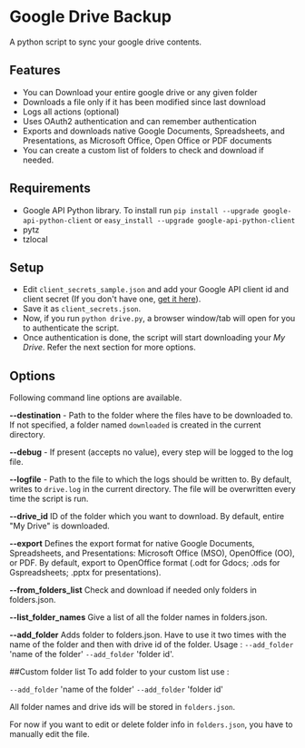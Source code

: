 Google Drive Backup
===================

A python script to sync your google drive contents.

## Features
* You can Download your entire google drive or any given folder
* Downloads a file only if it has been modified since last download
* Logs all actions (optional)
* Uses OAuth2 authentication and can remember authentication
* Exports and downloads native Google Documents, Spreadsheets, and Presentations, as Microsoft Office, Open Office or PDF documents
* You can create a custom list of folders to check and download if needed.

## Requirements
* Google API Python library. To install run
`pip install --upgrade google-api-python-client` or
`easy_install --upgrade google-api-python-client`
* pytz
* tzlocal

## Setup
* Edit `client_secrets_sample.json` and add your Google API client id and client secret (If you don't have one, [get it here](https://code.google.com/apis/console/)).
* Save it as `client_secrets.json`.
* Now, if you run `python drive.py`, a browser window/tab will open for you to authenticate the script.
* Once authentication is done, the script will start downloading your *My Drive*. Refer the next section for more options.

## Options
Following command line options are available.

**--destination** - Path to the folder where the files have to be downloaded to. If not specified, a folder named `downloaded` is created in the current directory.

**--debug** - If present (accepts no value), every step will be logged to the log file.

**--logfile** - Path to the file to which the logs should be written to. By default, writes to `drive.log` in the current directory. The file will be overwritten every time the script is run.

**--drive_id** ID of the folder which you want to download. By default, entire "My Drive" is downloaded.

**--export** Defines the export format for native Google Documents, Spreadsheets, and Presentations: Microsoft Office (MSO), OpenOffice (OO), or PDF.  By default, export to OpenOffice format (.odt for Gdocs; .ods for Gspreadsheets; .pptx for presentations).

**--from_folders_list** Check and download if needed only folders in folders.json.

**--list_folder_names**  Give a list of all the folder names in folders.json.

**--add_folder** Adds folder to folders.json. Have to use it two times with the name of the folder and then with drive id of the folder. Usage :  `--add_folder` 'name of the folder' `--add_folder` 'folder id'. 

##Custom folder list
To add folder to your custom list use :

 `--add_folder` 'name of the folder' `--add_folder` 'folder id' 
 
 All folder names and drive ids will be stored in `folders.json`.
 
 For now if you want to edit or delete folder info in `folders.json`, you have to manually edit the file.
